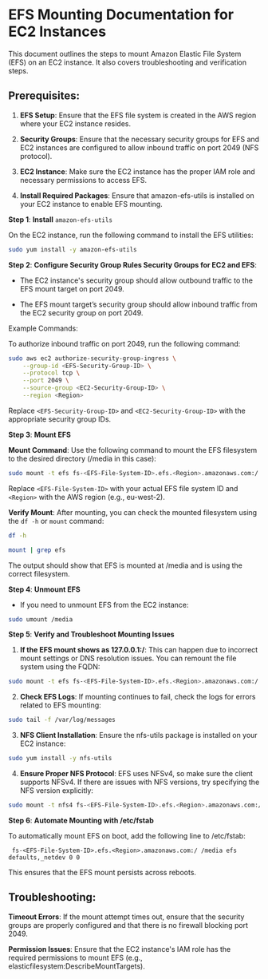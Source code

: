 # EFS Mounting Documentation for EC2 Instances
This document outlines the steps to mount Amazon Elastic File System (EFS) on an EC2 instance. It also covers troubleshooting and verification steps.

## Prerequisites:
1. **EFS Setup**: Ensure that the EFS file system is created in the AWS region where your EC2 instance resides.

2. **Security Groups**: Ensure that the necessary security groups for EFS and EC2 instances are configured to allow inbound traffic on port 2049 (NFS protocol).

3. **EC2 Instance**: Make sure the EC2 instance has the proper IAM role and necessary permissions to access EFS.

4. **Install Required Packages**: Ensure that amazon-efs-utils is installed on your EC2 instance to enable EFS mounting.

**Step 1**: **Install** `amazon-efs-utils`

On the EC2 instance, run the following command to install the EFS utilities:

``` bash
sudo yum install -y amazon-efs-utils
```

**Step 2**: **Configure Security Group Rules
Security Groups for EC2 and EFS**:

* The EC2 instance's security group should allow outbound traffic to the EFS mount target on port 2049.

* The EFS mount target’s security group should allow inbound traffic from the EC2 security group on port 2049.

Example Commands:

To authorize inbound traffic on port 2049, run the following command:

``` bash 
sudo aws ec2 authorize-security-group-ingress \
    --group-id <EFS-Security-Group-ID> \
    --protocol tcp \
    --port 2049 \
    --source-group <EC2-Security-Group-ID> \
    --region <Region>
```

Replace `<EFS-Security-Group-ID>` and `<EC2-Security-Group-ID>` with the appropriate security group IDs.

**Step 3**: **Mount EFS**

**Mount Command**: Use the following command to mount the EFS filesystem to the desired directory (/media in this case):


``` bash
sudo mount -t efs fs-<EFS-File-System-ID>.efs.<Region>.amazonaws.com:/ /media
```

Replace `<EFS-File-System-ID>` with your actual EFS file system ID and `<Region>` with the AWS region (e.g., eu-west-2).

**Verify Mount**: After mounting, you can check the mounted filesystem using the `df -h` or `mount` command:

``` bash 
df -h
```

``` bash 
mount | grep efs
```

The output should show that EFS is mounted at /media and is using the correct filesystem.

**Step 4**: **Unmount EFS**

* If you need to unmount EFS from the EC2 instance:

``` bash 
sudo umount /media
```

**Step 5**: **Verify and Troubleshoot Mounting Issues**

1. **If the EFS mount shows as 127.0.0.1:/**: This can happen due to incorrect mount settings or DNS resolution issues. You can remount the file system using the FQDN:

``` bash
sudo mount -t efs fs-<EFS-File-System-ID>.efs.<Region>.amazonaws.com:/ /media
```

2. **Check EFS Logs**: If mounting continues to fail, check the logs for errors related to EFS mounting:

``` bash
sudo tail -f /var/log/messages
```

3. **NFS Client Installation**: Ensure the nfs-utils package is installed on your EC2 instance:

``` bash 
sudo yum install -y nfs-utils
```

4. **Ensure Proper NFS Protocol**: EFS uses NFSv4, so make sure the client supports NFSv4. If there are issues with NFS versions, try specifying the NFS version explicitly:

``` bash
sudo mount -t nfs4 fs-<EFS-File-System-ID>.efs.<Region>.amazonaws.com:/ /media
```

**Step 6**: **Automate Mounting with /etc/fstab**

To automatically mount EFS on boot, add the following line to /etc/fstab:

`
fs-<EFS-File-System-ID>.efs.<Region>.amazonaws.com:/ /media efs defaults,_netdev 0 0`

This ensures that the EFS mount persists across reboots.


## Troubleshooting:
**Timeout Errors**: If the mount attempt times out, ensure that the security groups are properly configured and that there is no firewall blocking port 2049.

**Permission Issues**: Ensure that the EC2 instance's IAM role has the required permissions to mount EFS (e.g., elasticfilesystem:DescribeMountTargets).


